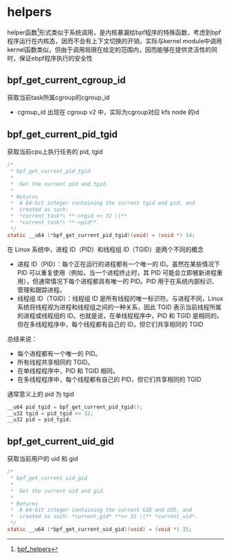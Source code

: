 # helpers

helper函数[^1]形式类似于系统调用，是内核暴漏给bpf程序的特殊函数，考虑到bpf程序运行在内核态，因而不会有上下文切换的开销，实际与kernel module中调用kernel函数类似，但由于调用局限在给定的范围内，因而能够在提供灵活性的同时，保证ebpf程序执行的安全性

[^1]: [bpf_helpers](https://elixir.bootlin.com/linux/latest/source/kernel/bpf/helpers.c)
[^2]: [bpf_helper_doc](https://man7.org/linux/man-pages/man7/bpf-helpers.7.html)


## bpf_get_current_cgroup_id

获取当前task所属cgroup的cgroup_id
- cgroup_id 出现在 cgroup v2 中，实际为cgroup对应 kfs node 的id

## bpf_get_current_pid_tgid

获取当前cpu上执行任务的 pid, tgid

``` c
/*
 * bpf_get_current_pid_tgid
 *
 * 	Get the current pid and tgid.
 *
 * Returns
 * 	A 64-bit integer containing the current tgid and pid, and
 * 	created as such:
 * 	*current_task*\ **->tgid << 32 \|**
 * 	*current_task*\ **->pid**.
 */
static __u64 (*bpf_get_current_pid_tgid)(void) = (void *) 14;
```

在 Linux 系统中，进程 ID（PID）和线程组 ID（TGID）是两个不同的概念
- 进程 ID（PID）：每个正在运行的进程都有一个唯一的 ID。虽然在某些情况下 PID 可以重复使用（例如，当一个进程终止时，其 PID 可能会立即被新进程重用），但通常情况下每个进程都具有唯一的 PID。PID 用于在系统内部标识、管理和跟踪进程。
- 线程组 ID（TGID）：线程组 ID 是所有线程的唯一标识符。与进程不同，Linux 系统将线程视为进程和线程组之间的一种关系，因此 TGID 表示当前线程所属的进程或线程组的 ID。也就是说，在单线程程序中，PID 和 TGID 是相同的。但在多线程程序中，每个线程都有自己的 ID，但它们共享相同的 TGID

总结来说：
- 每个进程都有一个唯一的 PID。
- 所有线程共享相同的 TGID。
- 在单线程程序中，PID 和 TGID 相同。
- 在多线程程序中，每个线程都有自己的 PID，但它们共享相同的 TGID

通常意义上的 pid 为 tgid

```C
__u64 pid_tgid = bpf_get_current_pid_tgid();
__u32 tgid = pid_tgid >> 32;
__u32 pid = pid_tgid;
```

## bpf_get_current_uid_gid

获取当前用户的 uid 和 gid

```C
/*
 * bpf_get_current_uid_gid
 *
 * 	Get the current uid and gid.
 *
 * Returns
 * 	A 64-bit integer containing the current GID and UID, and
 * 	created as such: *current_gid* **<< 32 \|** *current_uid*.
 */
static __u64 (*bpf_get_current_uid_gid)(void) = (void *) 15;
```